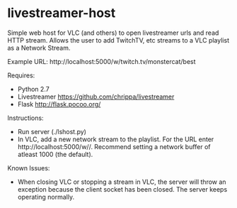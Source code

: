 # livestreamer-host
Simple web host for VLC (and others) to open livestreamer urls and read HTTP stream. Allows the user to add TwitchTV, etc streams to a VLC playlist as a Network Stream.

Example URL: http://localhost:5000/w/twitch.tv/monstercat/best

Requires:
- Python 2.7
- Livestreamer https://github.com/chrippa/livestreamer
- Flask http://flask.pocoo.org/
 
Instructions:
- Run server (./lshost.py)
- In VLC, add a new network stream to the playlist. For the URL enter http://localhost:5000/w/<url>/<quality>. Recommend setting a network buffer of atleast 1000 (the default).

Known Issues:
- When closing VLC or stopping a stream in VLC, the server will throw an exception because the client socket has been closed. The server keeps operating normally.

